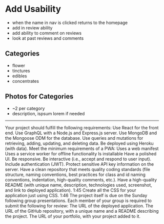 # Add Usability  
* when the name in nav is clicked returns to the homepage
* add in review ability  
* add ability to comment on reviews  
* look at past reviews and comments
    
## Categories  
* flower
* tinctures
* edibles
* concentrates

## Photos for Categories
* ~2 per category  
* description, ispsum lorem if needed  
  


---

Your project should fulfill the following requirements:
Use React for the front end.
Use GraphQL with a Node.js and Express.js server.
Use MongoDB and the Mongoose ODM for the database.
Use queries and mutations for retrieving, adding, updating, and deleting data.
Be deployed using Heroku (with data).
Meet the minimum requirements of a PWA:
Uses a web manifest
Uses a service worker for offline functionality
Is installable
Have a polished UI.
Be responsive.
Be interactive (i.e., accept and respond to user input).
Include authentication (JWT).
Protect sensitive API key information on the server.
Have a clean repository that meets quality coding standards (file structure, naming conventions, best practices for class and id naming conventions, indentation, high-quality comments, etc.).
Have a high-quality README (with unique name, description, technologies used, screenshot, and link to deployed application).
1:45
Create all the CSS for your application just using CSS.
1:46
The project itself is due on the Sunday following group presentations. Each member of your group is required to submit the following for review:
The URL of the deployed application.
The URL of the GitHub repository, with a unique name and a README describing the project.
The URL of your portfolio, with your project added to it.